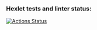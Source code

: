 ### Hexlet tests and linter status:
[![Actions Status](https://github.com/Olvenn/frontend-project-46/workflows/hexlet-check/badge.svg)](https://github.com/Olvenn/frontend-project-46/actions)